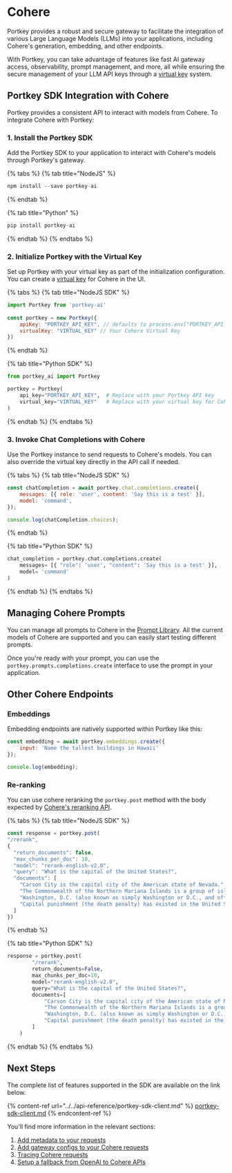 # Cohere

Portkey provides a robust and secure gateway to facilitate the integration of various Large Language Models (LLMs) into your applications, including Cohere's generation, embedding, and other endpoints.

With Portkey, you can take advantage of features like fast AI gateway access, observability, prompt management, and more, all while ensuring the secure management of your LLM API keys through a [virtual key](../../product/ai-gateway-streamline-llm-integrations/virtual-keys.md) system.

## Portkey SDK Integration with Cohere

Portkey provides a consistent API to interact with models from Cohere. To integrate Cohere with Portkey:

### **1. Install the Portkey SDK**

Add the Portkey SDK to your application to interact with Cohere's models through Portkey's gateway.

{% tabs %}
{% tab title="NodeJS" %}
```javascript
npm install --save portkey-ai
```
{% endtab %}

{% tab title="Python" %}
```python
pip install portkey-ai
```
{% endtab %}
{% endtabs %}

### **2. Initialize Portkey with the Virtual Key**

Set up Portkey with your virtual key as part of the initialization configuration. You can create a [virtual key](../../product/ai-gateway-streamline-llm-integrations/virtual-keys.md) for Cohere in the UI.

{% tabs %}
{% tab title="NodeJS SDK" %}
```javascript
import Portkey from 'portkey-ai'
 
const portkey = new Portkey({
    apiKey: "PORTKEY_API_KEY", // defaults to process.env["PORTKEY_API_KEY"]
    virtualKey: "VIRTUAL_KEY" // Your Cohere Virtual Key
})
```
{% endtab %}

{% tab title="Python SDK" %}
```python
from portkey_ai import Portkey

portkey = Portkey(
    api_key="PORTKEY_API_KEY",  # Replace with your Portkey API key
    virtual_key="VIRTUAL_KEY"   # Replace with your virtual key for Cohere
)
```
{% endtab %}
{% endtabs %}

### **3. Invoke Chat Completions with Cohere**&#x20;

Use the Portkey instance to send requests to Cohere's models. You can also override the virtual key directly in the API call if needed.

{% tabs %}
{% tab title="NodeJS SDK" %}
```javascript
const chatCompletion = await portkey.chat.completions.create({
    messages: [{ role: 'user', content: 'Say this is a test' }],
    model: 'command',
});

console.log(chatCompletion.choices);
```
{% endtab %}

{% tab title="Python SDK" %}
```python
chat_completion = portkey.chat.completions.create(
    messages= [{ "role": 'user', "content": 'Say this is a test' }],
    model= 'command'
)
```
{% endtab %}
{% endtabs %}

## Managing Cohere Prompts

You can manage all prompts to Cohere in the [Prompt Library](../../product/prompt-library.md). All the current models of Cohere are supported and you can easily start testing different prompts.

Once you're ready with your prompt, you can use the `portkey.prompts.completions.create` interface to use the prompt in your application.

## Other Cohere Endpoints

### Embeddings

Embedding endpoints are natively supported within Portkey like this:

```javascript
const embedding = await portkey.embeddings.create({
    input: 'Name the tallest buildings in Hawaii'
});

console.log(embedding);
```

### Re-ranking

You can use cohere reranking the `portkey.post` method with the body expected by [Cohere's reranking API](https://docs.cohere.com/reference/rerank-1).

{% tabs %}
{% tab title="NodeJS SDK" %}
```javascript
const response = portkey.post(
"/rerank",
{
  "return_documents": false,
  "max_chunks_per_doc": 10,
  "model": "rerank-english-v2.0",
  "query": "What is the capital of the United States?",
  "documents": [
    "Carson City is the capital city of the American state of Nevada.",
    "The Commonwealth of the Northern Mariana Islands is a group of islands in the Pacific Ocean. Its capital is Saipan.",
    "Washington, D.C. (also known as simply Washington or D.C., and officially as the District of Columbia) is the capital of the United States. It is a federal district.",
    "Capital punishment (the death penalty) has existed in the United States since beforethe United States was a country. As of 2017, capital punishment is legal in 30 of the 50 states."
  ]
})
```
{% endtab %}

{% tab title="Python SDK" %}
```python
response = portkey.post(
        "/rerank",
        return_documents=False,
        max_chunks_per_doc=10,
        model="rerank-english-v2.0",
        query="What is the capital of the United States?",
        documents=[
            "Carson City is the capital city of the American state of Nevada.",
            "The Commonwealth of the Northern Mariana Islands is a group of islands in the Pacific Ocean. Its capital is Saipan.",
            "Washington, D.C. (also known as simply Washington or D.C., and officially as the District of Columbia) is the capital of the United States. It is a federal district.",
            "Capital punishment (the death penalty) has existed in the United States since beforethe United States was a country. As of 2017, capital punishment is legal in 30 of the 50 states."
        ]
    )
```
{% endtab %}
{% endtabs %}

## Next Steps

The complete list of features supported in the SDK are available on the link below.

{% content-ref url="../../api-reference/portkey-sdk-client.md" %}
[portkey-sdk-client.md](../../api-reference/portkey-sdk-client.md)
{% endcontent-ref %}

You'll find more information in the relevant sections:

1. [Add metadata to your requests](../../product/observability-modern-monitoring-for-llms/metadata.md)
2. [Add gateway configs to your Cohere requests](../../product/ai-gateway-streamline-llm-integrations/configs.md)
3. [Tracing Cohere requests](../../product/observability-modern-monitoring-for-llms/traces.md)
4. [Setup a fallback from OpenAI to Cohere APIs](../../product/ai-gateway-streamline-llm-integrations/fallbacks.md)
